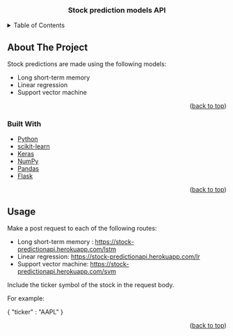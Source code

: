 <div id="top"></div>

<!-- PROJECT LOGO -->
<br />

<h3 align="center">Stock prediction models API</h3>

<!-- TABLE OF CONTENTS -->
<details>
  <summary>Table of Contents</summary>
  <ol>
    <li> <a href="#about-the-project">About The Project</a></li>
    <li><a href="#built-with">Built With</a></li>
    <li><a href="#usage">Usage</a></li>
    <li><a href="#milestone-1">Milestone 1</a></li>
    <li><a href="#milestone-2">Milestone 2</a></li>
    <li><a href="#contributors">Contributors</a></li>
  </ol>
</details>

## About The Project

Stock predictions are made using the following models:

- Long short-term memory
- Linear regression
- Support vector machine

<p align="right">(<a href="#top">back to top</a>)</p>

### Built With

- [Python](https://www.python.org/)
- [scikit-learn](https://scikit-learn.org)
- [Keras](https://keras.io/)
- [NumPy](https://numpy.org/)
- [Pandas](https://pandas.pydata.org/)
- [Flask](https://flask.palletsprojects.com/en/2.1.x/)

<p align="right">(<a href="#top">back to top</a>)</p>

<!-- USAGE EXAMPLES -->

## Usage

Make a post request to each of the following routes:

- Long short-term memory : https://stock-predictionapi.herokuapp.com/lstm
- Linear regression: https://stock-predictionapi.herokuapp.com/lr
- Support vector machine: https://stock-predictionapi.herokuapp.com/svm

Include the ticker symbol of the stock in the request body.

For example:

{
"ticker" : "AAPL"
}

<p align="right">(<a href="#top">back to top</a>)</p>
